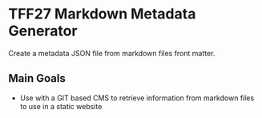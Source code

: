 TFF27 Markdown Metadata Generator
============

Create a metadata JSON file from markdown files front matter.

## Main Goals
* Use with a GIT based CMS to retrieve information from markdown files to use in a static website
